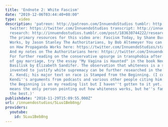 ```yaml
---
title: 'Endnote 2: White Fascism'
date: "2019-12-06T03:44:40+08:00"
type: video
description: 'patreon: http://patreon.com/InnuendoStudios tumblr: http://innuendostudios.tumblr.com
  twitter: https://twitter.com/InnuendoStudios transcript: http://innuendostudios.tumblr.com/post/180620496372/it-would-not-be-possible-to-continue-the-alt-right
  research: http://innuendostudios.tumblr.com/post/183630744222/research-masterpost
  The primary resources for this video are: Fascism Today, by Shane Burley How Propaganda
  Works, by Jason Stanley The Authoritarians, by Bob Altemeyer You can read my notes
  on How Propaganda Works here: https://twitter.com/InnuendoStudios/status/959598105846050821
  And my notes on The Authoritarians here: https://twitter.com/InnuendoStudios/status/928983350123139072
  For further reading on the conservative upsurge in transphobia after the legalization
  of gay marriage, try the essay "My Vagina is Haunted" in the book Neoreaction a
  Basilisk by Elizabeth Sandifer. The observation that whiteness is a social construct
  invented to justify white supremacy can be further researched in the works of Ibram
  X. Kendi; his major text on race is Stamped from the Beginning. (I confess, I know
  Kendi''s arguments from podcasts and various other people citing him; Stamped from
  the Beginning is on my reading list but I haven''t gotten to it yet. He''s by no
  means the only person pointing out how whiteness works, but he''s famous for being
  the best.)'
publishdate: "2018-11-29T15:09:55.000Z"
url: /innuendostudios/5Luu1Beb8ng/
providers:
  youtube:
    id: 5Luu1Beb8ng
---
```


